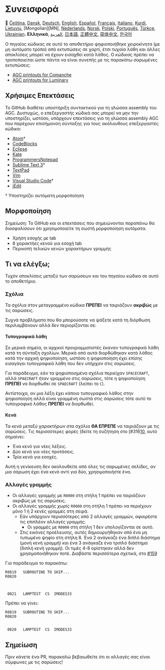 # Συνεισφορά

🎌
[Čeština][CZ],
[Dansk][DA],
[Deutsch][DE],
[English][EN],
[Español][ES],
[Français][FR],
[Italiano][IT],
[Kurdi][KU],
[Lietuvių][LT],
[Mongolian][MN],
[Nederlands][NL],
[Norsk][NO],
[Polski][PL],
[Português][PT_BR],
[Türkçe][TR],
[Ukrainian][UA]،
**Ελληνικά**,
[العربية][AR],
[日本語][JA],
[正體中文][ZH_TW],
[简体中文][ZH_CN],
[한국어][KO_KR]

[AR]:CONTRIBUTING.ar.md
[CZ]:CONTRIBUTING.cz.md
[DA]:CONTRIBUTING.da.md
[DE]:CONTRIBUTING.de.md
[EN]:CONTRIBUTING.md
[ES]:CONTRIBUTING.es.md
[FR]:CONTRIBUTING.fr.md
[GR]:CONTRIBUTING.gr.md
[IT]:CONTRIBUTING.it.md
[JA]:CONTRIBUTING.ja.md
[KO_KR]:CONTRIBUTING.ko_kr.md
[KU]:CONTRIBUTING.ku.md
[LT]:CONTRIBUTING.lt.md
[MD]:CONTRIBUTING.mn.md
[NL]:CONTRIBUTING.nl.md
[NO]:CONTRIBUTING.no.md
[PL]:CONTRIBUTING.pl.md
[PT_BR]:CONTRIBUTING.pt_br.md
[TR]:CONTRIBUTING.tr.md
[UA]:CONTRIBUTING.ua.md
[ZH_CN]:CONTRIBUTING.zh_cn.md
[ZH_TW]:CONTRIBUTING.zh_tw.md

Ο πηγαίος κώδικας σε αυτό το αποθετήριο ψηφιοποιήθηκε χειροκίνητα (με μη αυτόματο τρόπο) από εκτυπώσεις σε χαρτί, έτσι τυχαία λάθη και άλλες αποκλίσεις μπορεί να έχουν εισαχθεί κατά λάθος. Ο κώδικας πρέπει να τροποποιείται ώστε πάντα να είναι συνεπής με τις παρακάτω σαρωμένες εκτυπώσεις:

- [AGC printouts for Comanche][8]
- [AGC printouts for Luminary][9]

## Χρήσιμες Επεκτάσεις

Το GitHub διαθέτει υποστήριξη συντακτικού για τη γλώσσα assembly του AGC. Δυστυχώς, ο επεξεργαστής κώδικά σας μπορεί να μην την υποστηρίζει, ωστόσο, υπάρχουν επεκτάσεις για τη γλώσσα assembly AGC που παρέχουν επισήμανση σύνταξης για τους ακόλουθους επεξεργαστές κώδικα:

- [Atom][Atom]†
- [CodeBlocks][CodeBlocks]
- [Eclipse][Eclipse]
- [Kate][Kate]
- [ProgrammersNotepad][ProgrammersNotepad]
- [Sublime Text 3][Sublime Text]†
- [TextPad][TextPad]
- [Vim][Vim]
- [Visual Studio Code][VisualStudioCode]†
- [jEdit][jEdit]

† Υποστηρίζει αυτόματη μορφοποίηση

[Atom]:https://github.com/Alhadis/language-agc
[CodeBlocks]:https://github.com/virtualagc/virtualagc/tree/master/Contributed/SyntaxHighlight/CodeBlocks
[Eclipse]:https://github.com/virtualagc/virtualagc/tree/master/Contributed/SyntaxHighlight/Eclipse
[Kate]:https://github.com/virtualagc/virtualagc/tree/master/Contributed/SyntaxHighlight/Kate
[ProgrammersNotepad]:https://github.com/virtualagc/virtualagc/tree/master/Contributed/SyntaxHighlight/ProgrammersNotepad
[Sublime Text]:https://github.com/jimlawton/AGC-Assembly
[TextPad]:https://github.com/virtualagc/virtualagc/tree/master/Contributed/SyntaxHighlight/TextPad
[Vim]:https://github.com/wsdjeg/vim-assembly
[VisualStudioCode]:https://github.com/wopian/agc-assembly
[jEdit]:https://github.com/virtualagc/virtualagc/tree/master/Contributed/SyntaxHighlight/jEdit

## Mορφοποίηση

Σημείωση: Το GitHub και οι επεκτάσεις που σημειώνονται παραπάνω θα διασφαλίσουν ότι χρησιμοποιείτε τη σωστή μορφοποίηση αυτόματα.

- Χρήση εσοχής με tab
- 8 χαρακτήες κενού για εσοχή tab
- Περικοπή τελικών κενών χαρακτήρων γραμμής

## Τι να ελέγξω;

Τυχόν αποκλίσεις μεταξύ των σαρώσεων και του πηγαίου κώδικα σε αυτό το αποθετήριο.

### Σχόλια

Τα σχόλια στον μεταγραμμένο κώδικα **ΠΡΕΠΕΙ** να ταιριάζουν **ακριβώς** με τις σαρώσεις.

Συχνά προβλήματα που θα μπορούσατε να ψάξετε κατά τη διόρθωση περιλαμβάνουν αλλά δεν περιορίζονται σε:

#### Τυπογραφικά λάθη

Σε μερικά σημεία, οι αρχικοί προγραμματιστές έκαναν τυπογραφικά λάθη κατά τη σύνταξη σχολίων. Μερικά από αυτά διορθώθηκαν κατά λάθος κατά την αρχική ψηφιοποίηση, ωστόσο η ψηφιοποίηση έχει επίσης εισαγάγει τυπογραφικά λάθη που δεν υπήρχαν στις σαρώσεις.

Για παράδειγμα, εάν τα ψηφιοποιημένα σχόλια περιείχαν `SPACECRAFT`, αλλά `SPAECRAFT` ήταν γραμμένο στις σαρώσεις, τότε η ψηφιοποίηση **ΠΡΕΠΕΙ** να διορθωθεί σε `SPAECRAFT` (λείπει το `C`).

Αντίστοιχα, αν μια λέξη έχει κάποιο τυπογραφικό λάθος στην ψηφιοποίηση αλλά είναι γραμμένη σωστά στις σαρώσεις τότε αυτό το τυπογραφικό λάθος **ΠΡΕΠΕΙ** να διορθωθεί.

#### Κενά

Τα κενά μεταξύ χαρακτήρων στα σχόλια **ΘΑ ΕΠΡΕΠΕ** να ταιριάζουν με τις σαρώσεις. Τις περισσότερες φορές (δείτε τη συζήτηση στο [#316[10], αυτό σημαίνει:

- Ένα κενό για νέες λέξεις.
- Δύο κενά για νέες προτάσεις.
- Τρία κενά για εσοχές.

Αυτή η γενίκευση δεν ακολουθείτε από όλες τις σαρωμένες σελίδες, αν μια σάρωση έχει ένα κενό αντί για δύο, χρησιμοποιήστε ένα.

### Αλλαγές γραμμής

- Οι αλλαγές γραμμής με `R0000` στη στήλη 1 πρέπει να ταιριάζουν ακριβώς με τις σαρώσεις.
- Οι αλλαγές γραμμής *χωρίς* `R0000` στη στήλη 1 πρέπει να περιέχουν μόνο 1 ή 2 κενές γραμμές στη σειρά.
  - Εάν υπάρχουν περισσότερες από 2 αλλαγές γραμμών, αφαιρέστε τις επιπλέον αλλαγές γραμμής.
    - Οι γραμμές με `R0000` στη στήλη 1 δεν υπολογίζονται σε αυτό.
  - Στις εικόνες προέλευσης, αυτές δημιουργήθηκαν από ένα μη τυπωμένο ψηφίο στη στήλη 8. Ένα 2 ανάγκαζε ένα διπλό διάστημα (μονή κενή γραμμή) και ένα 3 ανάγκαζε ένα τριπλό διάστημα (διπλή κενή γραμμή). Οι τιμές 4-8 ορίστηκαν αλλά δεν χρησιμοποιήθηκαν ποτέ. Διαβάστε περισσότερα σχετικά, στο [#159][7]

Για παράδειγμα το παρακάτω:

```plain
R0819   SUBROUTINE TO SKIP...
R0820



 0821   LAMPTEST  CS  IMODES33
```

Πρέπει να γίνει:

```plain
R0819   SUBROUTINE TO SKIP...
R0820


 0820   LAMPTEST  CS  IMODES33
```

## Σημείωση

Πριν κάνετε ένα PR, παρακαλώ βεβαιωθείτε ότι οι αλλαγές σας είναι σύμφωνες με τις σαρώσεις!

[0]:https://github.com/chrislgarry/Apollo-11/pull/new/master
[1]:http://www.ibiblio.org/apollo/ScansForConversion/Luminary099/
[2]:http://www.ibiblio.org/apollo/ScansForConversion/Comanche055/
[6]:https://github.com/wopian/agc-assembly#user-settings
[7]:https://github.com/chrislgarry/Apollo-11/issues/159
[8]:http://www.ibiblio.org/apollo/ScansForConversion/Comanche055/
[9]:http://www.ibiblio.org/apollo/ScansForConversion/Luminary099/
[10]:https://github.com/chrislgarry/Apollo-11/pull/316#pullrequestreview-102892741
